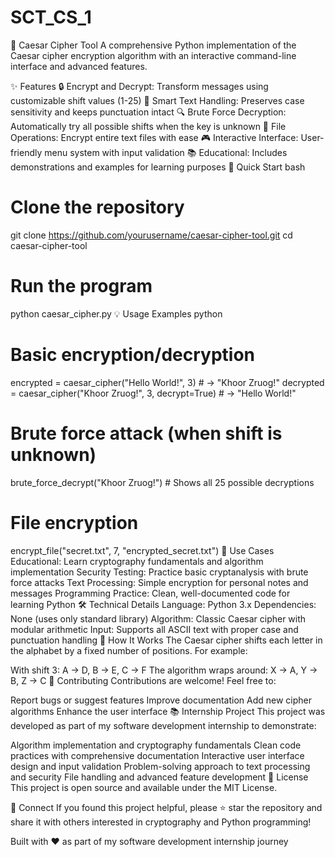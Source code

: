 # SCT_CS_1
🔐 Caesar Cipher Tool
A comprehensive Python implementation of the Caesar cipher encryption algorithm with an interactive command-line interface and advanced features.

✨ Features
🔒 Encrypt and Decrypt: Transform messages using customizable shift values (1-25)
🎯 Smart Text Handling: Preserves case sensitivity and keeps punctuation intact
🔍 Brute Force Decryption: Automatically try all possible shifts when the key is unknown
📁 File Operations: Encrypt entire text files with ease
🎮 Interactive Interface: User-friendly menu system with input validation
📚 Educational: Includes demonstrations and examples for learning purposes
🚀 Quick Start
bash
# Clone the repository
git clone https://github.com/yourusername/caesar-cipher-tool.git
cd caesar-cipher-tool

# Run the program
python caesar_cipher.py
💡 Usage Examples
python
# Basic encryption/decryption
encrypted = caesar_cipher("Hello World!", 3)  # → "Khoor Zruog!"
decrypted = caesar_cipher("Khoor Zruog!", 3, decrypt=True)  # → "Hello World!"

# Brute force attack (when shift is unknown)
brute_force_decrypt("Khoor Zruog!")  # Shows all 25 possible decryptions

# File encryption
encrypt_file("secret.txt", 7, "encrypted_secret.txt")
🎯 Use Cases
Educational: Learn cryptography fundamentals and algorithm implementation
Security Testing: Practice basic cryptanalysis with brute force attacks
Text Processing: Simple encryption for personal notes and messages
Programming Practice: Clean, well-documented code for learning Python
🛠️ Technical Details
Language: Python 3.x
Dependencies: None (uses only standard library)
Algorithm: Classic Caesar cipher with modular arithmetic
Input: Supports all ASCII text with proper case and punctuation handling
📖 How It Works
The Caesar cipher shifts each letter in the alphabet by a fixed number of positions. For example:

With shift 3: A → D, B → E, C → F
The algorithm wraps around: X → A, Y → B, Z → C
🤝 Contributing
Contributions are welcome! Feel free to:

Report bugs or suggest features
Improve documentation
Add new cipher algorithms
Enhance the user interface
📚 Internship Project
This project was developed as part of my software development internship to demonstrate:

Algorithm implementation and cryptography fundamentals
Clean code practices with comprehensive documentation
Interactive user interface design and input validation
Problem-solving approach to text processing and security
File handling and advanced feature development
📝 License
This project is open source and available under the MIT License.

🔗 Connect
If you found this project helpful, please ⭐ star the repository and share it with others interested in cryptography and Python programming!

Built with ❤️ as part of my software development internship journey
